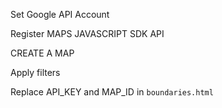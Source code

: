 Set Google API Account

Register MAPS JAVASCRIPT SDK API

CREATE A MAP 

Apply filters

Replace API_KEY and MAP_ID in `boundaries.html`